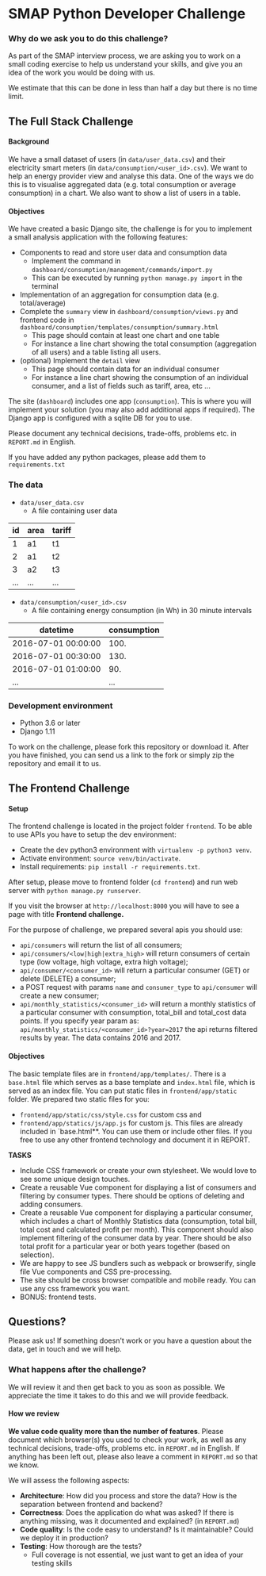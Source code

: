 SMAP Python Developer Challenge
====

### Why do we ask you to do this challenge?

As part of the SMAP interview process, we are asking you to work on a small coding exercise to help us understand your skills, and give you an idea of the work you would be doing with us.

We estimate that this can be done in less than half a day but there is no time limit.

## The Full Stack Challenge

#### Background

We have a small dataset of users (in `data/user_data.csv`) and their electricity smart meters (in `data/consumption/<user_id>.csv`).  We want to help an energy provider view and analyse this data. One of the ways we do this is to visualise aggregated data (e.g. total consumption or average consumption) in a chart. We also want to show a list of users in a table.

#### Objectives

We have created a basic Django site, the challenge is for you to implement a small analysis application with the following features:

* Components to read and store user data and consumption data
  * Implement the command in `dashboard/consumption/management/commands/import.py`
  * This can be executed by running `python manage.py import` in the terminal
* Implementation of an aggregation for consumption data (e.g. total/average)
* Complete the `summary` view in `dashboard/consumption/views.py` and frontend code in `dashboard/consumption/templates/consumption/summary.html`
  * This page should contain at least one chart and one table
  * For instance a line chart showing the total consumption (aggregation of all users) and a table listing all users.
* (optional) Implement the `detail` view
  * This page should contain data for an individual consumer
  * For instance a line chart showing the consumption of an individual consumer, and a list of fields such as tariff, area, etc ...

The site (`dashboard`) includes one app (`consumption`). This is where you will implement your solution (you may also add additional apps if required). The Django app is configured with a sqlite DB for you to use.

Please document any technical decisions, trade-offs, problems etc. in `REPORT.md` in English.

If you have added any python packages, please add them to `requirements.txt`

### The data

* `data/user_data.csv`
  * A file containing user data

id | area | tariff
---|------|-------
1 | a1 | t1
2 | a1 | t2
3 | a2 | t3
... | ... | ...

* `data/consumption/<user_id>.csv`
  * A file containing energy consumption (in Wh) in 30 minute intervals

datetime | consumption
---------|------------
2016-07-01 00:00:00 | 100.
2016-07-01 00:30:00 | 130.
2016-07-01 01:00:00 | 90.
... | ...

### Development environment

* Python 3.6 or later
* Django 1.11

To work on the challenge, please fork this repository or download it. After you have finished, you can send us a link to the fork or simply zip the repository and email it to us.


## The Frontend Challenge
#### Setup
The frontend challenge is located in the project folder `frontend`. To be able to use APIs you have to setup the dev environment:
* Create the dev python3 environment with `virtualenv -p python3 venv`.
* Activate environment: `source venv/bin/activate`.
* Install requirements: `pip install -r requirements.txt`.

After setup, please move to frontend folder (`cd frontend`) and run web server with `python manage.py runserver`. 

If you visit the browser at `http://localhost:8000` you will have to see a page with title **Frontend challenge.**

For the purpose of challenge, we prepared several apis you should use:
* `api/consumers` will return the list of all consumers;
* `api/consumers/<low|high|extra_high>` will return consumers of certain type (low voltage, high voltage, extra high voltage);
* `api/consumer/<consumer_id>` will return a particular consumer (GET) or delete (DELETE) a consumer;
* a POST request with params `name` and `consumer_type` to  `api/consumer` will create a new consumer;
* `api/monthly_statistics/<consumer_id>` will return a monthly statistics of a particular consumer with consumption, total_bill and total_cost data points. If you specify year param as: `api/monthly_statistics/<consumer_id>?year=2017` the api returns filtered results by year. The data contains 2016 and 2017. 

#### Objectives
The basic template files are in `frontend/app/templates/`. There is a `base.html` file which serves as a base template and `index.html` file, which is served as an index file. You can put static files in `frontend/app/static` folder. 
We prepared two static files for you:
* `frontend/app/static/css/style.css` for custom css and
* `frontend/app/statics/js/app.js` for custom js.
This files are already included in `base.html**. You can use them or include other files. If you free to use any other frontend technology and document it in REPORT.

**TASKS**
* Include CSS framework or create your own stylesheet. We would love to see some unique design touches.
* Create a reusable Vue component for displaying a list of consumers and filtering by consumer types. There should be options of deleting and adding consumers.
* Create a reusable Vue component for displaying a particular consumer, which includes a chart of Monthly Statistics data (consumption, total bill, total cost and calculated profit per month). This component should also implement filtering of the consumer data by year. There should be also total profit for a particular year or both years together (based on selection).
*  We are happy to see JS bundlers such as webpack or browserify, single file Vue components and CSS pre-processing.
* The site should be cross browser compatible and mobile ready. You can use any css framework you want.
* BONUS: frontend tests.



## Questions?

Please ask us! If something doesn't work or you have a question about the data, get in touch and we will help.

### What happens after the challenge?

We will review it and then get back to you as soon as possible. We appreciate the time it takes to do this and we will provide feedback.

#### How we review

**We value code quality more than the number of features**. Please document which browser(s) you used to check your work, as well as any technical decisions, trade-offs, problems etc. in `REPORT.md` in English. If anything has been left out, please also leave a comment in `REPORT.md` so that we know.

We will assess the following aspects:

* **Architecture**: How did you process and store the data? How is the separation between frontend and backend?
* **Correctness**: Does the application do what was asked? If there is anything missing, was it documented and explained? (in `REPORT.md`)
* **Code quality**: Is the code easy to understand? Is it maintainable? Could we deploy it in production?
* **Testing**: How thorough are the tests?
  * Full coverage is not essential, we just want to get an idea of your testing skills

